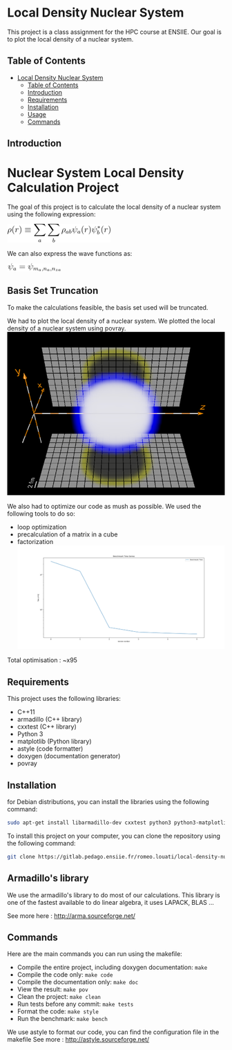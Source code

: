 # Local Density Nuclear System

This project is a class assignment for the HPC course at ENSIIE. Our goal is to plot the local density of a nuclear system.

## Table of Contents

- [Local Density Nuclear System](#local-density-nuclear-system)
  - [Table of Contents](#table-of-contents)
  - [Introduction](#introduction)
  - [Requirements](#requirements)
  - [Installation](#installation)
  - [Usage](#usage)
  - [Commands](#commands)

## Introduction

# Nuclear System Local Density Calculation Project

The goal of this project is to calculate the local density of a nuclear system using the following expression:

![Local Density](/pres/image/equation.png)


We can also express the wave functions as:

![Wave](/pres/image/equation1.png)

## Basis Set Truncation

To make the calculations feasible, the basis set used will be truncated.

We had to plot the local density of a nuclear system.
We plotted the local density of a nuclear system using povray.
![Local Density Nuclear System](/pres/image/resultat_3D.png)


We also had to optimize our code as mush as possible.
We used the following tools to do so:
- loop optimization
- precalculation of a matrix in a cube  
- factorization 
![Optimization](/pres/image/benchmark.png)

Total optimisation : ~x95

## Requirements

This project uses the following libraries:
- C++11
- armadillo (C++ library)
- cxxtest (C++ library)
- Python 3
- matplotlib (Python library)
- astyle (code formatter)
- doxygen (documentation generator)
- povray 

## Installation

for Debian distributions, you can install the libraries using the following command:
```sh
sudo apt-get install libarmadillo-dev cxxtest python3 python3-matplotlib build-essential astyle doxygen povray
```

To install this project on your computer, you can clone the repository using the following command:

```sh
git clone https://gitlab.pedago.ensiie.fr/romeo.louati/local-density-nuclear-system
```

## Armadillo's library

We use the armadillo's library to do most of our calculations. This library is one of the fastest available to do linear algebra, it uses LAPACK, BLAS ...

See more here : http://arma.sourceforge.net/

## Commands

Here are the main commands you can run using the makefile:

- Compile the entire project, including doxygen documentation: `make`
- Compile the code only: `make code`
- Compile the documentation only: `make doc`
- View the result: `make pov`
- Clean the project: `make clean`
- Run tests before any commit: `make tests`
- Format the code: `make style`
- Run the benchmark: `make bench`

We use astyle to format our code, you can find the configuration file in the makefile
See more : http://astyle.sourceforge.net/
